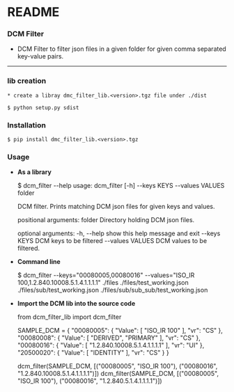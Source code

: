 
# README

### DCM Filter

* DCM Filter to filter json files in a given folder for given comma separated key-value pairs.
---
### lib creation
    
    * create a libray dmc_filter_lib.<version>.tgz file under ./dist

    $ python setup.py sdist 

### Installation
    
    $ pip install dmc_filter_lib.<version>.tgz

### Usage
* **As a library**

    $ dcm_filter --help
    usage: dcm_filter [-h] --keys KEYS --values VALUES folder

    DCM filter. Prints matching DCM json files for given keys and values.

    positional arguments:
        folder           Directory holding DCM json files.

    optional arguments:
        -h, --help       show this help message and exit
        --keys KEYS      DCM keys to be filtered
        --values VALUES  DCM values to be filtered.

* **Command line**

    $ dcm_filter --keys="00080005,00080016" --values="ISO_IR 100,1.2.840.10008.5.1.4.1.1.1.1" ./files
    ./files/test_working.json
    ./files/sub/test_working.json
    ./files/sub/sub_sub/test_working.json


* **Import the DCM lib into the source code**

    from dcm_filter_lib import dcm_filter
    
    SAMPLE_DCM = {
      "00080005": {
          "Value": [
              "ISO_IR 100"
          ],
          "vr": "CS"
      },
      "00080008": {
          "Value": [
              "DERIVED",
              "PRIMARY"
          ],
          "vr": "CS"
      },
      "00080016": {
          "Value": [
              "1.2.840.10008.5.1.4.1.1.1.1"
          ],
          "vr": "UI"
      },
      "20500020": {
          "Value": [
              "IDENTITY"
          ],
          "vr": "CS"
      }
    }
      
    dcm_filter(SAMPLE_DCM, [("00080005", "ISO_IR 100"), ("00080016", "1.2.840.10008.5.1.4.1.1.1.1")])
    dcm_filter(SAMPLE_DCM, [("00080005", "ISO_IR 100"), ("00080016", "1.2.840.5.1.4.1.1.1.1")])